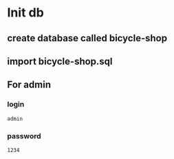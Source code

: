 # Init db

## create database called bicycle-shop
## import bicycle-shop.sql

## For admin

### login

```
admin
```

### password

```
1234
```
